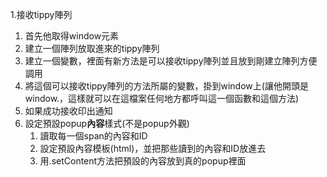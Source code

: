 1.接收tippy陣列
  1. 首先他取得window元素
  2. 建立一個陣列放取進來的tippy陣列
  3. 建立一個變數，裡面有新方法是可以接收tippy陣列並且放到剛建立陣列方便調用
  4. 將這個可以接收tippy陣列的方法所屬的變數，掛到window上(讓他開頭是window.，這樣就可以在這檔案任何地方都呼叫這一個函數和這個方法)
  5. 如果成功接收印出通知
2. 設定預設popup**內容**樣式(不是popup外觀)
   1. 讀取每一個span的內容和ID
   2. 設定預設內容模板(html)，並把那些讀到的內容和ID放進去
   3. 用.setContent方法把預設的內容放到真的popup裡面
